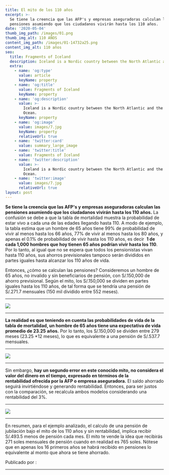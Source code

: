 ```yaml
---
title: El mito de los 110 años
excerpt: >-
  Se tiene la creencia que las AFP's y empresas aseguradoras calculan las
  pensiones asumiendo que los ciudadanos vivirán hasta los 110 años.
date: '2020-05-04'
thumb_img_path: /images/01.png
thumb_img_alt: 110 AÑOS
content_img_path: /images/01-14732a25.png
content_img_alt: 110 años
seo:
  title: Fragments of Iceland
  description: Iceland is a Nordic country between the North Atlantic and the Arctic Ocean.
  extra:
    - name: 'og:type'
      value: article
      keyName: property
    - name: 'og:title'
      value: Fragments of Iceland
      keyName: property
    - name: 'og:description'
      value: >-
        Iceland is a Nordic country between the North Atlantic and the Arctic
        Ocean.
      keyName: property
    - name: 'og:image'
      value: images/7.jpg
      keyName: property
      relativeUrl: true
    - name: 'twitter:card'
      value: summary_large_image
    - name: 'twitter:title'
      value: Fragments of Iceland
    - name: 'twitter:description'
      value: >-
        Iceland is a Nordic country between the North Atlantic and the Arctic
        Ocean.
    - name: 'twitter:image'
      value: images/7.jpg
      relativeUrl: true
layout: post
---
```

**Se tiene la creencia que las AFP's y empresas aseguradoras calculan las pensiones asumiendo que los ciudadanos vivirán hasta los 110 años.** La confusión se  debe a que la tabla  de mortalidad  muestra la probabilidad de estar vivo a cada una de  las edades llegando hasta 110. A modo de ejemplo, la tabla estima que un hombre de 65 años tiene 99% de probabilidad de vivir al menos hasta los 66 años, 77% de vivir al menos hasta los 80 años,  y apenas el 0.1%  de probabilidad de vivir  hasta los 110 años, es decir  **1  de cada 1,000  hombres que hoy tienen  65  años podrían vivir hasta los 110**. Por lo tanto, al igual que no se espera que todos los pensionistas vivan hasta 110 años, sus ahorros previsionales tampoco serán divididos en partes iguales hasta alcanzar los 110 años de vida.

Entonces, ¿cómo se calculan las pensiones? Consideremos un hombre de 65 años, no invalido y sin beneficiarios de pensión, con S/.150,000 de ahorro previsional. Según el mito, los S/.150,000 se dividen en partes iguales hasta los 110 años, de tal forma que se tendría una pensión de S/.271.7 mensuales (150 mil dividido entre 552 meses).

***
![](/images/02.png)
***


**La realidad es que teniendo en cuenta las probabilidades de vida de la tabla de mortalidad, un hombre de 65 años tiene una expectativa de vida promedio de 23.25** **años.** Por lo tanto, los S/.150,000 se dividen entre 279 meses (23.25 \*12 meses), lo que es equivalente a una pensión de S/.537.7 mensuales.
***
![](/images/03.png)
***
Sin embargo, **hay un segundo error en este conocido mito, no considera el valor del dinero en el tiempo, expresado en términos de la rentabilidad** **ofrecida por la AFP o empresa aseguradora.** El saldo ahorrado seguirá invirtiéndose y generando rentabilidad. Entonces, para ser justos con la comparación, se recalcula ambos modelos considerando una rentabilidad del 3%.
***
![](/images/04.png)
***
En resumen, para el ejemplo analizado, el calculo de una pensión de jubilación bajo el mito de los 110 años y sin rentabilidad, implica recibir S/.493.5 menos de pensión cada mes. El mito te vende la idea que recibirás 271 soles mensuales de pensión cuando en realidad es 765 soles. Nótese que en apenas los 16 primeros años se habrá recibido en pensiones lo equivalente al monto que ahora se tiene ahorrado.



Publicado por :
***

<script src="https://platform.linkedin.com/badges/js/profile.js" async defer type="text/javascript"></script>

<div class="badge-base LI-profile-badge" data-locale="es_ES" data-size="medium" data-theme="light" data-type="VERTICAL" data-vanity="edwin-fernandez-grau" data-version="v1"><a class="badge-base__link LI-simple-link" href="https://pe.linkedin.com/in/edwin-fernandez-grau?trk=profile-badge"></div>
